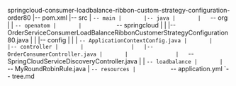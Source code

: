 springcloud-consumer-loadbalance-ribbon-custom-strategy-configuration-order80
|-- pom.xml
|-- src
|   `-- main
|       |-- java
|       |   `-- org
|       |       `-- openatom
|       |           `-- springcloud
|       |               |-- OrderServiceConsumerLoadBalanceRibbonCustomerStrategyConfiguration80.java
|       |               |-- config
|       |               |   `-- ApplicationContextConfig.java
|       |               |-- controller
|       |               |   |-- OrderConsumerController.java
|       |               |   `-- SpringCloudServiceDiscoveryController.java
|       |               `-- loadbalance
|       |                   `-- MyRoundRobinRule.java
|       `-- resources
|           `-- application.yml
`-- tree.md

